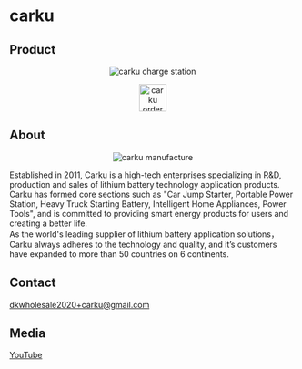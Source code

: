 # carku

## Product

<p align="center">
  <img alt="carku charge station" src="https://github.com/dotku/carku/assets/1519232/7851b779-227c-45a8-b374-5fba5426780f" />
</p>
<p align="center">
  <span class="btn btn-primary" style="display:block"><a href="https://buy.stripe.com/3cs6oAeeP35V8UM5kk" target="_blank"><img src="https://github.com/dotku/carku/assets/1519232/d91de484-3333-4a0f-a0d2-a7cf1f07c4ed" alt="carku order" height="48px"/></a></span></p>



## About

<p align="center">
  <img alt="carku manufacture" src="https://www.car-ku.com/images/ab2.jpg" />
</p>

Established in 2011, Carku is a high-tech enterprises specializing in R&D, production and sales of lithium battery technology application products. 
Carku has formed core sections such as "Car Jump Starter, Portable Power Station, Heavy Truck Starting Battery, Intelligent Home Appliances, Power Tools", 
and is committed to providing smart energy products for users and creating a better life.  
As the world's leading supplier of lithium battery application solutions，Carku always adheres to  the technology and quality, 
and it’s customers have expanded to more than 50 countries on 6 continents.

## Contact

[dkwholesale2020+carku@gmail.com](mailto:dkwholesale2020+carku@gmail.com)

## Media

[YouTube](https://www.youtube.com/@carku-us)
